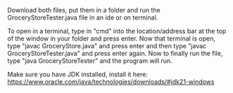 Download both files, put them in a folder and run the GroceryStoreTester.java file in an ide or on terminal.

To open in a terminal, type in "cmd" into the location/address bar at the top of the window in your folder and press enter. Now that terminal is open, type "javac GroceryStore.java" and press enter and then type "javac GroceryStoreTester.java" and press enter again. Now to finally run the file, type "java GroceryStoreTester" and the program will run.

Make sure you have JDK installed, install it here: https://www.oracle.com/java/technologies/downloads/#jdk21-windows
